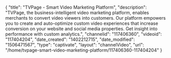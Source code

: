 {
    "title": "TVPage - Smart Video Marketing Platform",
    "description": "TVPage, the business-intelligent video marketing platform, enables merchants to convert video viewers into customers. Our platform empowers you to create and auto-optimize custom video experiences that increase conversion on your website and social media properties. Get insight into performance with custom analytics.",
    "channelid": "117406360",
    "videoid": "117404204",
    "date_created": "1402212715",
    "date_modified": "1506471567",
    "type": "captivate",
    "layout": "channelVideo",
    "url": "\/home\/tvpage-smart-video-marketing-platform\/117406360-117404204"
}
